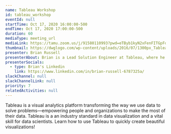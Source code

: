 ```yaml
---
name: Tableau Workshop
id: tableau_workshop
eventId: null
startTime: Oct 17, 2020 16:00:00-500
endTime: Oct 17, 2020 17:00:00-500
duration: 60
mediaType: meeting_url
mediaLink: https://tamu.zoom.us/j/91580110993?pwd=eTByb1kyN2xFenFITGpFdnNTVW1nUT09
thumbnail: https://dwglogo.com/wp-content/uploads/2016/07/1300px_Tableau_Software_logo.png
presenter: Brian Russell
presenterAbout: Brian is a Lead Solution Engineer at Tableau, where he has worked for nearly 5 years. He is a graduate of the University of Akron where he received a B.S. Corporate Financial Management.
presenterSocials:
  - type: Brian's Linkedin
    link: https://www.linkedin.com/in/brian-russell-6787325a/
slackChannel: null
slackChannelLink: null
priority: 7
relatedActivities: null
---
```


Tableau is a visual analytics platform transforming the way we use data to solve problems—empowering people and organizations to make the most of their data. Tableau is a an industry standard in data visualization and a vital skill for data scientists. Learn how to use Tableau to quickly create beautiful visualizations!

